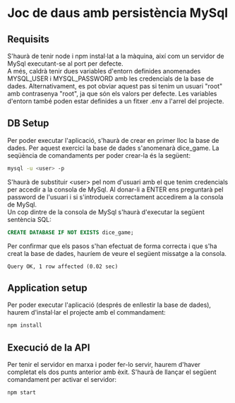 # Joc de daus amb persistència MySql

## Requisits
S'haurà de tenir node i npm instal·lat a la màquina, així com un servidor de MySql executant-se al port per defecte.   
A més, caldrà tenir dues variables d'entorn definides anomenades MYSQL_USER i MYSQL_PASSWORD amb les credencials de la base de dades. Alternativament, es pot obviar aquest pas si tenim un usuari "root" amb contrasenya "root", ja que són els valors per defecte. 
Les variables d'entorn també poden estar definides a un fitxer .env a l'arrel del projecte.

## DB Setup
Per poder executar l'aplicació, s'haurà de crear en primer lloc la base de dades. 
Per aquest exercici la base de dades s'anomenarà dice_game.
La seqüència de comandaments per poder crear-la és la següent:

```bash
mysql -u <user> -p
```
S'haurà de substituir \<user> pel nom d'usuari amb el que tenim credencials per accedir a la consola de MySql. Al donar-li a ENTER ens preguntarà pel password de l'usuari i si s'introdueix correctament accedirem a la consola de MySql.   
Un cop dintre de la consola de MySql s'haurà d'executar la següent sentència SQL: 
```SQL 
CREATE DATABASE IF NOT EXISTS dice_game;
```
Per confirmar que els pasos s'han efectuat de forma correcta i que s'ha creat la base de dades, hauríem de veure el següent missatge a la consola.
```MYSQL
Query OK, 1 row affected (0.02 sec)
```

## Application setup
Per poder executar l'aplicació (després de enllestir la base de dades), haurem d'instal·lar el projecte amb el commandament: 
```bash
npm install
```


## Execució de la API 
Per tenir el servidor en marxa i poder fer-lo servir, haurem d'haver completat els dos punts anterior amb èxit. S'haurà de llançar el següent comandament per activar el servidor: 
```bash
npm start
```